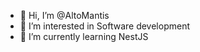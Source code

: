 - 👋 Hi, I’m @AltoMantis
- 👀 I’m interested in Software development
- 🌱 I’m currently learning NestJS


